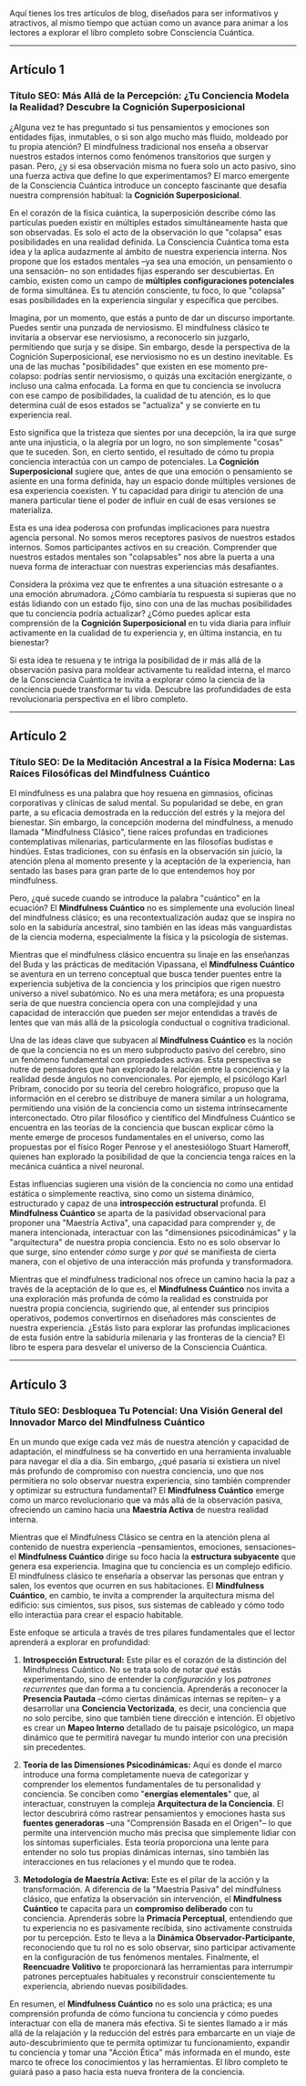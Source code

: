 Aquí tienes los tres artículos de blog, diseñados para ser informativos y atractivos, al mismo tiempo que actúan como un avance para animar a los lectores a explorar el libro completo sobre Consciencia Cuántica.

---

## Artículo 1

### Título SEO: **Más Allá de la Percepción: ¿Tu Conciencia Modela la Realidad? Descubre la Cognición Superposicional**

¿Alguna vez te has preguntado si tus pensamientos y emociones son entidades fijas, inmutables, o si son algo mucho más fluido, moldeado por tu propia atención? El mindfulness tradicional nos enseña a observar nuestros estados internos como fenómenos transitorios que surgen y pasan. Pero, ¿y si esa observación misma no fuera solo un acto pasivo, sino una fuerza activa que define lo que experimentamos? El marco emergente de la Consciencia Cuántica introduce un concepto fascinante que desafía nuestra comprensión habitual: la **Cognición Superposicional**.

En el corazón de la física cuántica, la superposición describe cómo las partículas pueden existir en múltiples estados simultáneamente hasta que son observadas. Es solo el acto de la observación lo que "colapsa" esas posibilidades en una realidad definida. La Consciencia Cuántica toma esta idea y la aplica audazmente al ámbito de nuestra experiencia interna. Nos propone que los estados mentales –ya sea una emoción, un pensamiento o una sensación– no son entidades fijas esperando ser descubiertas. En cambio, existen como un campo de **múltiples configuraciones potenciales** de forma simultánea. Es tu atención consciente, tu foco, lo que "colapsa" esas posibilidades en la experiencia singular y específica que percibes.

Imagina, por un momento, que estás a punto de dar un discurso importante. Puedes sentir una punzada de nerviosismo. El mindfulness clásico te invitaría a observar ese nerviosismo, a reconocerlo sin juzgarlo, permitiendo que surja y se disipe. Sin embargo, desde la perspectiva de la Cognición Superposicional, ese nerviosismo no es un destino inevitable. Es una de las muchas "posibilidades" que existen en ese momento pre-colapso: podrías sentir nerviosismo, o quizás una excitación energizante, o incluso una calma enfocada. La forma en que tu conciencia se involucra con ese campo de posibilidades, la cualidad de tu atención, es lo que determina cuál de esos estados se "actualiza" y se convierte en tu experiencia real.

Esto significa que la tristeza que sientes por una decepción, la ira que surge ante una injusticia, o la alegría por un logro, no son simplemente "cosas" que te suceden. Son, en cierto sentido, el resultado de cómo tu propia conciencia interactúa con un campo de potenciales. La **Cognición Superposicional** sugiere que, antes de que una emoción o pensamiento se asiente en una forma definida, hay un espacio donde múltiples versiones de esa experiencia coexisten. Y tu capacidad para dirigir tu atención de una manera particular tiene el poder de influir en cuál de esas versiones se materializa.

Esta es una idea poderosa con profundas implicaciones para nuestra agencia personal. No somos meros receptores pasivos de nuestros estados internos. Somos participantes activos en su creación. Comprender que nuestros estados mentales son "colapsables" nos abre la puerta a una nueva forma de interactuar con nuestras experiencias más desafiantes.

Considera la próxima vez que te enfrentes a una situación estresante o a una emoción abrumadora. ¿Cómo cambiaría tu respuesta si supieras que no estás lidiando con un estado fijo, sino con una de las muchas posibilidades que tu conciencia podría actualizar? ¿Cómo puedes aplicar esta comprensión de la **Cognición Superposicional** en tu vida diaria para influir activamente en la cualidad de tu experiencia y, en última instancia, en tu bienestar?

Si esta idea te resuena y te intriga la posibilidad de ir más allá de la observación pasiva para moldear activamente tu realidad interna, el marco de la Consciencia Cuántica te invita a explorar cómo la ciencia de la conciencia puede transformar tu vida. Descubre las profundidades de esta revolucionaria perspectiva en el libro completo.

---

## Artículo 2

### Título SEO: **De la Meditación Ancestral a la Física Moderna: Las Raíces Filosóficas del Mindfulness Cuántico**

El mindfulness es una palabra que hoy resuena en gimnasios, oficinas corporativas y clínicas de salud mental. Su popularidad se debe, en gran parte, a su eficacia demostrada en la reducción del estrés y la mejora del bienestar. Sin embargo, la concepción moderna del mindfulness, a menudo llamada "Mindfulness Clásico", tiene raíces profundas en tradiciones contemplativas milenarias, particularmente en las filosofías budistas e hindúes. Estas tradiciones, con su énfasis en la observación sin juicio, la atención plena al momento presente y la aceptación de la experiencia, han sentado las bases para gran parte de lo que entendemos hoy por mindfulness.

Pero, ¿qué sucede cuando se introduce la palabra "cuántico" en la ecuación? El **Mindfulness Cuántico** no es simplemente una evolución lineal del mindfulness clásico; es una recontextualización audaz que se inspira no solo en la sabiduría ancestral, sino también en las ideas más vanguardistas de la ciencia moderna, especialmente la física y la psicología de sistemas.

Mientras que el mindfulness clásico encuentra su linaje en las enseñanzas del Buda y las prácticas de meditación Vipassana, el **Mindfulness Cuántico** se aventura en un terreno conceptual que busca tender puentes entre la experiencia subjetiva de la conciencia y los principios que rigen nuestro universo a nivel subatómico. No es una mera metáfora; es una propuesta seria de que nuestra conciencia opera con una complejidad y una capacidad de interacción que pueden ser mejor entendidas a través de lentes que van más allá de la psicología conductual o cognitiva tradicional.

Una de las ideas clave que subyacen al **Mindfulness Cuántico** es la noción de que la conciencia no es un mero subproducto pasivo del cerebro, sino un fenómeno fundamental con propiedades activas. Esta perspectiva se nutre de pensadores que han explorado la relación entre la conciencia y la realidad desde ángulos no convencionales. Por ejemplo, el psicólogo Karl Pribram, conocido por su teoría del cerebro holográfico, propuso que la información en el cerebro se distribuye de manera similar a un holograma, permitiendo una visión de la conciencia como un sistema intrínsecamente interconectado. Otro pilar filosófico y científico del Mindfulness Cuántico se encuentra en las teorías de la conciencia que buscan explicar cómo la mente emerge de procesos fundamentales en el universo, como las propuestas por el físico Roger Penrose y el anestesiólogo Stuart Hameroff, quienes han explorado la posibilidad de que la conciencia tenga raíces en la mecánica cuántica a nivel neuronal.

Estas influencias sugieren una visión de la conciencia no como una entidad estática o simplemente reactiva, sino como un sistema dinámico, estructurado y capaz de una **introspección estructural** profunda. El **Mindfulness Cuántico** se aparta de la pasividad observacional para proponer una "Maestría Activa", una capacidad para comprender y, de manera intencionada, interactuar con las "dimensiones psicodinámicas" y la "arquitectura" de nuestra propia conciencia. Esto no es solo observar lo que surge, sino entender *cómo* surge y *por qué* se manifiesta de cierta manera, con el objetivo de una interacción más profunda y transformadora.

Mientras que el mindfulness tradicional nos ofrece un camino hacia la paz a través de la aceptación de lo que es, el **Mindfulness Cuántico** nos invita a una exploración más profunda de cómo la realidad es construida por nuestra propia conciencia, sugiriendo que, al entender sus principios operativos, podemos convertirnos en diseñadores más conscientes de nuestra experiencia. ¿Estás listo para explorar las profundas implicaciones de esta fusión entre la sabiduría milenaria y las fronteras de la ciencia? El libro te espera para desvelar el universo de la Consciencia Cuántica.

---

## Artículo 3

### Título SEO: **Desbloquea Tu Potencial: Una Visión General del Innovador Marco del Mindfulness Cuántico**

En un mundo que exige cada vez más de nuestra atención y capacidad de adaptación, el mindfulness se ha convertido en una herramienta invaluable para navegar el día a día. Sin embargo, ¿qué pasaría si existiera un nivel más profundo de compromiso con nuestra conciencia, uno que nos permitiera no solo observar nuestra experiencia, sino también comprender y optimizar su estructura fundamental? El **Mindfulness Cuántico** emerge como un marco revolucionario que va más allá de la observación pasiva, ofreciendo un camino hacia una **Maestría Activa** de nuestra realidad interna.

Mientras que el Mindfulness Clásico se centra en la atención plena al contenido de nuestra experiencia –pensamientos, emociones, sensaciones– el **Mindfulness Cuántico** dirige su foco hacia la **estructura subyacente** que genera esa experiencia. Imagina que tu conciencia es un complejo edificio. El mindfulness clásico te enseñaría a observar las personas que entran y salen, los eventos que ocurren en sus habitaciones. El **Mindfulness Cuántico**, en cambio, te invita a comprender la arquitectura misma del edificio: sus cimientos, sus pisos, sus sistemas de cableado y cómo todo ello interactúa para crear el espacio habitable.

Este enfoque se articula a través de tres pilares fundamentales que el lector aprenderá a explorar en profundidad:

1.  **Introspección Estructural:** Este pilar es el corazón de la distinción del Mindfulness Cuántico. No se trata solo de notar *qué* estás experimentando, sino de entender la *configuración* y los *patrones recurrentes* que dan forma a tu conciencia. Aprenderás a reconocer la **Presencia Pautada** –cómo ciertas dinámicas internas se repiten– y a desarrollar una **Conciencia Vectorizada**, es decir, una conciencia que no solo percibe, sino que también tiene dirección e intención. El objetivo es crear un **Mapeo Interno** detallado de tu paisaje psicológico, un mapa dinámico que te permitirá navegar tu mundo interior con una precisión sin precedentes.

2.  **Teoría de las Dimensiones Psicodinámicas:** Aquí es donde el marco introduce una forma completamente nueva de categorizar y comprender los elementos fundamentales de tu personalidad y conciencia. Se conciben como "**energías elementales**" que, al interactuar, construyen la compleja **Arquitectura de la Conciencia**. El lector descubrirá cómo rastrear pensamientos y emociones hasta sus **fuentes generadoras** –una "Comprensión Basada en el Origen"– lo que permite una intervención mucho más precisa que simplemente lidiar con los síntomas superficiales. Esta teoría proporciona una lente para entender no solo tus propias dinámicas internas, sino también las interacciones en tus relaciones y el mundo que te rodea.

3.  **Metodología de Maestría Activa:** Este es el pilar de la acción y la transformación. A diferencia de la "Maestría Pasiva" del mindfulness clásico, que enfatiza la observación sin intervención, el **Mindfulness Cuántico** te capacita para un **compromiso deliberado** con tu conciencia. Aprenderás sobre la **Primacía Perceptual**, entendiendo que tu experiencia no es pasivamente recibida, sino activamente construida por tu percepción. Esto te lleva a la **Dinámica Observador-Participante**, reconociendo que tu rol no es solo observar, sino participar activamente en la configuración de tus fenómenos mentales. Finalmente, el **Reencuadre Volitivo** te proporcionará las herramientas para interrumpir patrones perceptuales habituales y reconstruir conscientemente tu experiencia, abriendo nuevas posibilidades.

En resumen, el **Mindfulness Cuántico** no es solo una práctica; es una comprensión profunda de cómo funciona tu conciencia y cómo puedes interactuar con ella de manera más efectiva. Si te sientes llamado a ir más allá de la relajación y la reducción del estrés para embarcarte en un viaje de auto-descubrimiento que te permita optimizar tu funcionamiento, expandir tu conciencia y tomar una "Acción Ética" más informada en el mundo, este marco te ofrece los conocimientos y las herramientas. El libro completo te guiará paso a paso hacia esta nueva frontera de la conciencia.